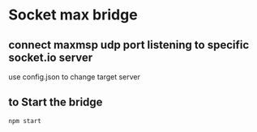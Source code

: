 # Socket max bridge

## connect maxmsp udp port listening to specific socket.io server

use config.json to change target server

## to Start the bridge

```
npm start
```